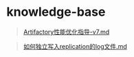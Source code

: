 # knowledge-base
>[Artifactory性能优化指导-v7.md](Artifactory%E6%80%A7%E8%83%BD%E4%BC%98%E5%8C%96%E6%8C%87%E5%AF%BC-v7.md)

>[如何独立写入replication的log文件.md](%E5%A6%82%E4%BD%95%E7%8B%AC%E7%AB%8B%E5%86%99%E5%85%A5replication%E7%9A%84log%E6%96%87%E4%BB%B6.md)